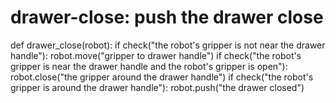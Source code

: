 # drawer-close: push the drawer close
def drawer_close(robot):
    if check("the robot's gripper is not near the drawer handle"):
        robot.move("gripper to drawer handle")
    if check("the robot's gripper is near the drawer handle and the robot's gripper is open"):
        robot.close("the gripper around the drawer handle")
    if check("the robot's gripper is around the drawer handle"):
        robot.push("the drawer closed")